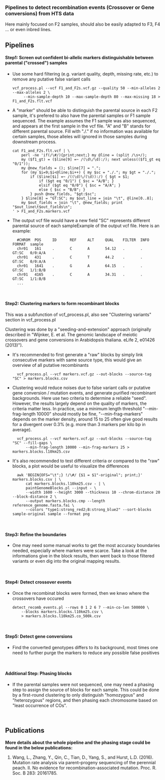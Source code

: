 ### Pipelines to detect recombination events (Crossover or Gene conversions) from HTS data


Here mainly focused on F2 samples, should also be easily adapted to F3, F4 ... or even inbred lines.


## Pipelines   

#### Step1: Screen out confident bi-allelic markers distinguishable between parental ("crossed") samples

* Use some hard filtering (e.g. variant quality, depth, missing rate, etc.) to remove any putative false variant calls

      vcf_process.pl --vcf F1_and_F2s.vcf.gz --quality 50 --min-alleles 2 --max-alleles 2 \
           --min-sample-depth 10 --max-sample-depth 80 --max-missing 18 > F1_and_F2s.flt.vcf
           
* A "marker" should be able to distinguish the parental source in each F2 sample, it's prefered to also have the parental samples or F1 sample sequenced. The example assumes the F1 sample was also sequenced, and appears at the first sample in the vcf file. "A" and "B" stands for different parental source. Fill with "./." if no information was available for certain samples, those alleles will ignored in those samples during downstream process.

      cat F1_and_F2s.flt.vcf | \
          perl -ne 'if(/\#/){print;next;} my @line = (split /\s+/);
          my ($f1_gt) = ($line[9] =~ /(\d\/\d):/); next unless(($f1_gt eq "0/1"));
          my @new_fields = (); $line[7] = ".";
          for (my $i=9;$i<@line;$i++) { my $sc = "./."; my $gt = "./.";
              if ($line[$i] =~ /((\d)\/(\d)):/) { $gt = $1;
                  if ($gt eq "0/1") { $sc = "A/B"; } 
                  elsif ($gt eq "0/0") { $sc = "A/A"; } 
                  else { $sc = "B/B"; }
              } push @new_fields, "$gt:$sc";
          } $line[8] = "GT:SC"; my $out_line = join "\t", @line[0..8];
          my $out_fields = join "\t", @new_fields; print "$out_line\t$out_fields\n";
      ' > F1_and_F2s.markers.vcf

* The output vcf file would have a new field "SC" represents different parental source of each sampleExample of the output vcf file. Here is an example:

		#CHROM  POS     ID      REF     ALT     QUAL    FILTER  INFO    FORMAT  sample
		chr01   161     .       C       A       54.12   .       .       GT:SC   0/0:A/A
		chr01   431     .       C       T       44.2    .       .       GT:SC   0/0:A/A
		chr01   1641    .       G       A       64.15   .       .       GT:SC   1/1:B/B
		chr01   4165    .       C       A       34.31   .       .       GT:SC   1/1:B/B
		...
  
	
<br />
   
#### Step2: Clustering markers to form recombinant blocks

This was a subfunction of vcf_process.pl, also see "Clustering variants" section in vcf_process.pl

Clustering was done by a "seeding-and-extension" approach (originally described in "Wijnker, E. et al. The genomic landscape of meiotic crossovers and gene conversions in Arabidopsis thaliana. eLife 2, e01426 (2013)").


* It's recommended to first generate a "raw" blocks by simply link consecutive markers with same source type, this would give an overview of all putative recombinants 

		vcf_process.pl --vcf markers.vcf.gz --out-blocks --source-tag "SC" > markers.blocks.csv

* Clustering would reduce noises due to false variant calls or putative gene conversion / mutation events, and generate purified recombinant backgrounds. Here use two criteria to determine a reliable "seed". However, the results largely depend on the quality of markers, the criteria matter less. In practice, use a minimum length threshold "--min-frag-length 10000" should mostly be fine, "--min-frag-markers" depends on the marker density, around 15 to 25 often give good results for a divergent over 0.3% (e.g. more than 3 markers per kilo bp in average).

		vcf_process.pl --vcf markers.vcf.gz --out-blocks --source-tag "SC" --fill-gaps \
		    --min-frag-length 10000 --min-frag-markers 25 > markers.blocks.l10km25.csv

* It's also recommended to test different criteria or compared to the "raw" blocks, a plot would be useful to visualize the differences

		awk 'BEGIN{OFS="\t";} !/\#/ {$1 = $1"-original"; print;}' markers.blocks.csv | \
		    cat markers.blocks.l10km25.csv - | \
		    paintGenomeBlocks.pl --input - \
		    --width 1600 --height 3000 --thickness 10 --chrom-distance 20 --block-distance 2 \
		    --output markers.blocks.cmp --length reference_genome.fasta.fai \
		    --colors "type1:strong_red2;B:strong_blue2" --sort-blocks sample-original sample --format png

<br />

#### Step3: Refine the boundaries

* One may need some manual works to get the most accuracy boundaries needed, especially where markers were scarce. Take a look at the informations give in the block results, then went back to those filtered variants or even dig into the original mapping results. 


<br />

#### Step4: Detect crossover events

* Once the recombinat blocks were formed, then we knwo where the crossovers have occured

      detect_recomb_events.pl --rows 0 1 2 6 7 --min-co-len 500000 \
          --blocks markers.blocks.l10km25.csv \
          > markers.blocks.l10km25.co_500k.csv

<br />

#### Step5: Detect gene conversions

* Find the converted genotypes differs to its background, most times one need to further purge the markers to reduce any possible false positives


<br />

#### Additional Step: Phasing blocks

* If the parental samples were not sequenced, one may need a phasing step to assign the source of blocks for each sample. This could be done by a first-round clustering to only distinguish "homozygous" and "heterozygous" regions, and then phasing each chromosome based on "least occurrence of COs". 


<br />

## Publications

**More details about the whole pipeline and the phasing stage could be found in the below publications:**

1. Wang, L., Zhang, Y., Qin, C., Tian, D., Yang, S., and Hurst, L.D. (2016). Mutation rate analysis via parent–progeny sequencing of the perennial peach. II. No evidence for recombination-associated mutation. Proc. R. Soc. B 283: 20161785.



